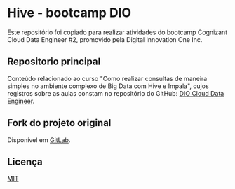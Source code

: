 # Hive - bootcamp DIO
Este repositório foi copiado para realizar atividades do bootcamp Cognizant Cloud Data Engineer #2, promovido pela Digital Innovation One Inc. 

## Repositorio principal
Conteúdo relacionado ao curso "Como realizar consultas de maneira simples no ambiente complexo de Big Data com Hive e Impala", cujos registros sobre as aulas constam no repositório do GitHub: [DIO Cloud Data Engineer](https://github.com/rosacarla/DIO-cloud-data-engineer).

## Fork do projeto original <br/>
Disponível em [GitLab](https://gitlab.com/rosacarla/hive-bootcamp-dio).

## Licença
[MIT](https://choosealicense.com/licenses/mit/)
